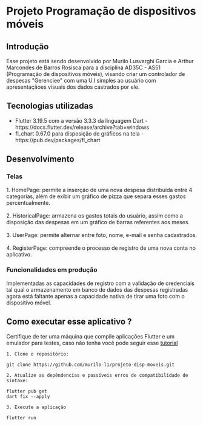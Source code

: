 <h1>Projeto Programação de dispositivos móveis </h1>
<h2>Introdução</h2>
<p>
    Esse projeto está sendo desenvolvido por Murilo Lusvarghi Garcia e Arthur Marcondes de Barros Rosisca para a disciplina AD35C - AS51 (Programação de dispositivos móveis), visando criar um controlador de despesas "Gerenciee" com uma U.I simples ao usuário com apresentaçãoes visuais dos dados castrados por ele.
</p>

<h2>Tecnologias utilizadas</h2>
<ul>
  <li>Flutter 3.19.5 com a versão 3.3.3 da linguagem Dart - https://docs.flutter.dev/release/archive?tab=windows</li>
  <li>fl_chart 0.67.0 para disposição de gráficos na tela  - https://pub.dev/packages/fl_chart</li>
</ul>

<h2>Desenvolvimento </h2>

<h3>Telas </h3>
<p>
    1. HomePage: permite a inserção de uma nova despesa distribuída entre 4 categorias, além de exibir um gráfico de pizza que separa esses gastos percentualmente.<br><br>
    2. HistoricalPage: armazena os gastos totais do usuário, assim como a disposição das despesas em um gráfico de barras referentes aos meses.<br><br>
    3. UserPage: permite alternar entre foto, nome, e-mail e senha cadastrados.<br><br>
    4. RegisterPage: compreende o processo de registro de uma nova conta no aplicativo.
</p>

<h3>Funcionalidades em produção </h3>

<p>
   Implementadas as capacidades de registro com a validação de credenciais tal qual o armazenamento em banco de dados das despesas registradas agora está faltante apenas a capacidade nativa de tirar uma foto com o dispositivo móvel.
</p>


<h2> Como executar esse aplicativo ? </h2>

Certifique de ter uma máquina que compile aplicações Flutter e um emulador para testes, caso não tenha você pode seguir esse [tutorial](https://fragrant-chanter-261.notion.site/Configura-o-do-Flutter-519beb36ba2a49b3876bb098af556c7a)

```
1. Clone o repositório:

git clone https://github.com/murilo-l1/projeto-disp-moveis.git

2. Atualize as depêndencias e possíveis erros de compatibilidade de sintaxe:

flutter pub get
dart fix --apply

3. Execute a aplicação

flutter run

```
